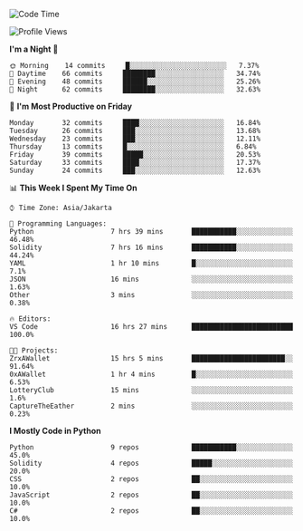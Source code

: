 <!--START_SECTION:waka-->
![Code Time](http://img.shields.io/badge/Code%20Time-0%20secs-blue)

![Profile Views](http://img.shields.io/badge/Profile%20Views-4-blue)

**I'm a Night 🦉** 

```text
🌞 Morning    14 commits     █░░░░░░░░░░░░░░░░░░░░░░░░   7.37% 
🌆 Daytime    66 commits     ████████░░░░░░░░░░░░░░░░░   34.74% 
🌃 Evening    48 commits     ██████░░░░░░░░░░░░░░░░░░░   25.26% 
🌙 Night      62 commits     ████████░░░░░░░░░░░░░░░░░   32.63%

```
📅 **I'm Most Productive on Friday** 

```text
Monday       32 commits     ████░░░░░░░░░░░░░░░░░░░░░   16.84% 
Tuesday      26 commits     ███░░░░░░░░░░░░░░░░░░░░░░   13.68% 
Wednesday    23 commits     ███░░░░░░░░░░░░░░░░░░░░░░   12.11% 
Thursday     13 commits     █░░░░░░░░░░░░░░░░░░░░░░░░   6.84% 
Friday       39 commits     █████░░░░░░░░░░░░░░░░░░░░   20.53% 
Saturday     33 commits     ████░░░░░░░░░░░░░░░░░░░░░   17.37% 
Sunday       24 commits     ███░░░░░░░░░░░░░░░░░░░░░░   12.63%

```


📊 **This Week I Spent My Time On** 

```text
⌚︎ Time Zone: Asia/Jakarta

💬 Programming Languages: 
Python                   7 hrs 39 mins       ███████████░░░░░░░░░░░░░░   46.48% 
Solidity                 7 hrs 16 mins       ███████████░░░░░░░░░░░░░░   44.24% 
YAML                     1 hr 10 mins        █░░░░░░░░░░░░░░░░░░░░░░░░   7.1% 
JSON                     16 mins             ░░░░░░░░░░░░░░░░░░░░░░░░░   1.63% 
Other                    3 mins              ░░░░░░░░░░░░░░░░░░░░░░░░░   0.38%

🔥 Editors: 
VS Code                  16 hrs 27 mins      █████████████████████████   100.0%

🐱‍💻 Projects: 
ZrxAWallet               15 hrs 5 mins       ███████████████████████░░   91.64% 
0xAWallet                1 hr 4 mins         █░░░░░░░░░░░░░░░░░░░░░░░░   6.53% 
LotteryClub              15 mins             ░░░░░░░░░░░░░░░░░░░░░░░░░   1.6% 
CaptureTheEather         2 mins              ░░░░░░░░░░░░░░░░░░░░░░░░░   0.23%

```

**I Mostly Code in Python** 

```text
Python                   9 repos             ███████████░░░░░░░░░░░░░░   45.0% 
Solidity                 4 repos             █████░░░░░░░░░░░░░░░░░░░░   20.0% 
CSS                      2 repos             ██░░░░░░░░░░░░░░░░░░░░░░░   10.0% 
JavaScript               2 repos             ██░░░░░░░░░░░░░░░░░░░░░░░   10.0% 
C#                       2 repos             ██░░░░░░░░░░░░░░░░░░░░░░░   10.0%

```



<!--END_SECTION:waka-->
